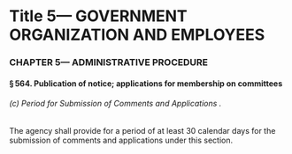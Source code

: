 
# Title 5— GOVERNMENT ORGANIZATION AND EMPLOYEES
### CHAPTER 5— ADMINISTRATIVE PROCEDURE
#### § 564. Publication of notice; applications for membership on committees
###### (c) Period for Submission of Comments and Applications .

The agency shall provide for a period of at least 30 calendar days for the submission of comments and applications under this section.
